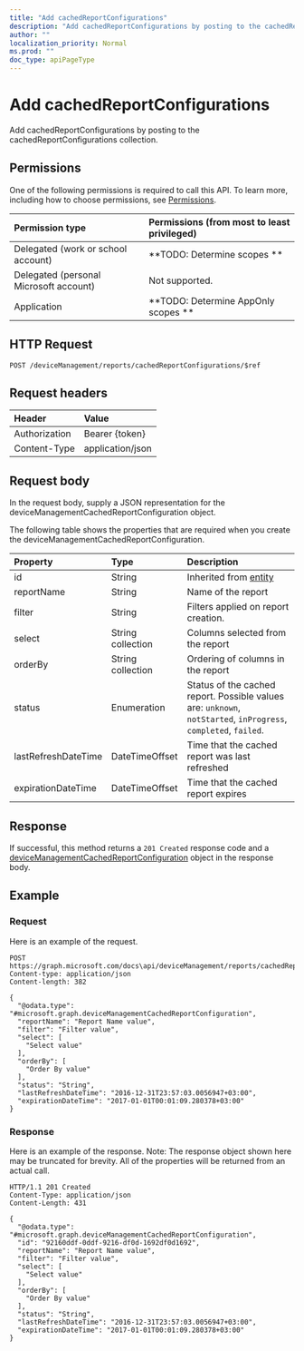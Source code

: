 ```yaml
---
title: "Add cachedReportConfigurations"
description: "Add cachedReportConfigurations by posting to the cachedReportConfigurations collection."
author: ""
localization_priority: Normal
ms.prod: ""
doc_type: apiPageType
---
```


# Add cachedReportConfigurations

Add cachedReportConfigurations by posting to the cachedReportConfigurations collection.

## Permissions
One of the following permissions is required to call this API. To learn more, including how to choose permissions, see [Permissions](/concepts/permissions-reference.md).

|Permission type|Permissions (from most to least privileged)|
|:---|:---|
|Delegated (work or school account)|**TODO: Determine scopes **|
|Delegated (personal Microsoft account)|Not supported.|
|Application|**TODO: Determine AppOnly scopes **|

## HTTP Request
<!-- {
  "blockType": "ignored"
}
-->
``` http
POST /deviceManagement/reports/cachedReportConfigurations/$ref
```

## Request headers
|Header|Value|
|:---|:---|
|Authorization|Bearer {token}|
|Content-Type|application/json|

## Request body
In the request body, supply a JSON representation for the deviceManagementCachedReportConfiguration object.

The following table shows the properties that are required when you create the deviceManagementCachedReportConfiguration.

|Property|Type|Description|
|:---|:---|:---|
|id|String| Inherited from [entity](../resources/entity.md)|
|reportName|String|Name of the report|
|filter|String|Filters applied on report creation.|
|select|String collection|Columns selected from the report|
|orderBy|String collection|Ordering of columns in the report|
|status|Enumeration|Status of the cached report. Possible values are: `unknown`, `notStarted`, `inProgress`, `completed`, `failed`.|
|lastRefreshDateTime|DateTimeOffset|Time that the cached report was last refreshed|
|expirationDateTime|DateTimeOffset|Time that the cached report expires|



## Response
If successful, this method returns a `201 Created` response code and a [deviceManagementCachedReportConfiguration](../resources/devicemanagementcachedreportconfiguration.md) object in the response body.

## Example

### Request
Here is an example of the request.
<!-- {
  "blockType": "request",
  "name": "create_devicemanagementcachedreportconfiguration_from_"
}
-->
``` http
POST https://graph.microsoft.com/docs\api/deviceManagement/reports/cachedReportConfigurations
Content-type: application/json
Content-length: 382

{
  "@odata.type": "#microsoft.graph.deviceManagementCachedReportConfiguration",
  "reportName": "Report Name value",
  "filter": "Filter value",
  "select": [
    "Select value"
  ],
  "orderBy": [
    "Order By value"
  ],
  "status": "String",
  "lastRefreshDateTime": "2016-12-31T23:57:03.0056947+03:00",
  "expirationDateTime": "2017-01-01T00:01:09.280378+03:00"
}
```

### Response
Here is an example of the response. Note: The response object shown here may be truncated for brevity. All of the properties will be returned from an actual call.
<!-- {
  "blockType": "response",
  "truncated": true,
  "@odata.type": "microsoft.graph.devicemanagementcachedreportconfiguration"
}
-->
``` http
HTTP/1.1 201 Created
Content-Type: application/json
Content-Length: 431

{
  "@odata.type": "#microsoft.graph.deviceManagementCachedReportConfiguration",
  "id": "92160ddf-0ddf-9216-df0d-1692df0d1692",
  "reportName": "Report Name value",
  "filter": "Filter value",
  "select": [
    "Select value"
  ],
  "orderBy": [
    "Order By value"
  ],
  "status": "String",
  "lastRefreshDateTime": "2016-12-31T23:57:03.0056947+03:00",
  "expirationDateTime": "2017-01-01T00:01:09.280378+03:00"
}
```


